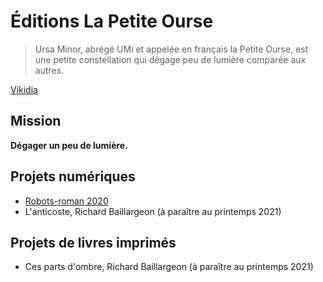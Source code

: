 # Éditions La Petite Ourse

> Ursa Minor, abrégé UMi et appelée en français la Petite Ourse, est une petite constellation qui dégage peu de lumière comparée aux autres. 

  [Vikidia](https://fr.vikidia.org/wiki/Petite_Ourse)
  
  
## Mission
__Dégager un peu de lumière.__

## Projets numériques
- [Robots-roman 2020](https://evefevrier.github.io/robots-roman-2020/)
- L'anticoste, Richard Baillargeon (à paraître au printemps 2021)

## Projets de livres imprimés
- Ces parts d'ombre, Richard Baillargeon (à paraître au printemps 2021)
